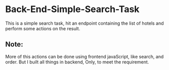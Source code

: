 # Back-End-Simple-Search-Task
This is a simple search task, hit an endpoint containing the list of hotels and perform some actions on the result.


## Note:
More of this actions can be done using frontend javaScript, like search, and order. But I built all things in backend, Only, to meet the requirement. 